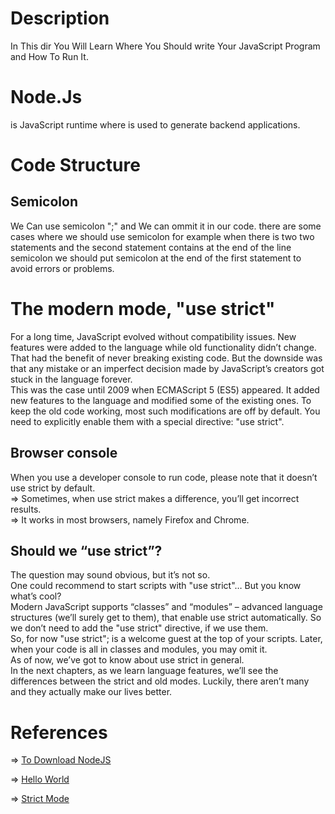 # Description
In This dir You Will Learn Where You Should write Your JavaScript Program 
and How To Run It.
# Node.Js
is JavaScript runtime where is used to generate backend applications.
# Code Structure

<h2>Semicolon</h2>
We Can use semicolon ";" and We can ommit it in our code.
there are some cases where we should use semicolon for example
when there is two two statements and the second statement contains 
at the end of the line semicolon we should put semicolon at the end 
of the first statement to avoid errors or problems.

# The modern mode, "use strict"
For a long time, JavaScript evolved without compatibility issues. New features were added to the language while old functionality didn’t change.
<br>
That had the benefit of never breaking existing code. But the downside was that any mistake or an imperfect decision made by JavaScript’s creators got stuck in the language forever.
<br>
This was the case until 2009 when ECMAScript 5 (ES5) appeared. It added new features to the language and modified some of the existing ones. To keep the old code working, most such modifications are off by default. You need to explicitly enable them with a special directive: "use strict".
<br>
<h2>Browser console</h2>
When you use a developer console to run code, please note that it doesn’t use strict by default.
<br>
=> Sometimes, when use strict makes a difference, you’ll get incorrect results.
<br>
=> It works in most browsers, namely Firefox and Chrome.
<br>
<h2>Should we “use strict”?</h2>
The question may sound obvious, but it’s not so.
<br>
One could recommend to start scripts with "use strict"… But you know what’s cool?
<br>
Modern JavaScript supports “classes” and “modules” – advanced language structures (we’ll surely get to them), that enable use strict automatically. So we don’t need to add the "use strict" directive, if we use them.
<br>
So, for now "use strict"; is a welcome guest at the top of your scripts. Later, when your code is all in classes and modules, you may omit it.
<br>
As of now, we’ve got to know about use strict in general.
<br>
In the next chapters, as we learn language features, we’ll see the differences between the strict and old modes. Luckily, there aren’t many and they actually make our lives better.

# References
=> [To Download NodeJS](https://nodejs.org/en)
<br>

=> [Hello World](https://javascript.info/hello-world)
<br>

=> [Strict Mode](https://javascript.info/strict-mode)